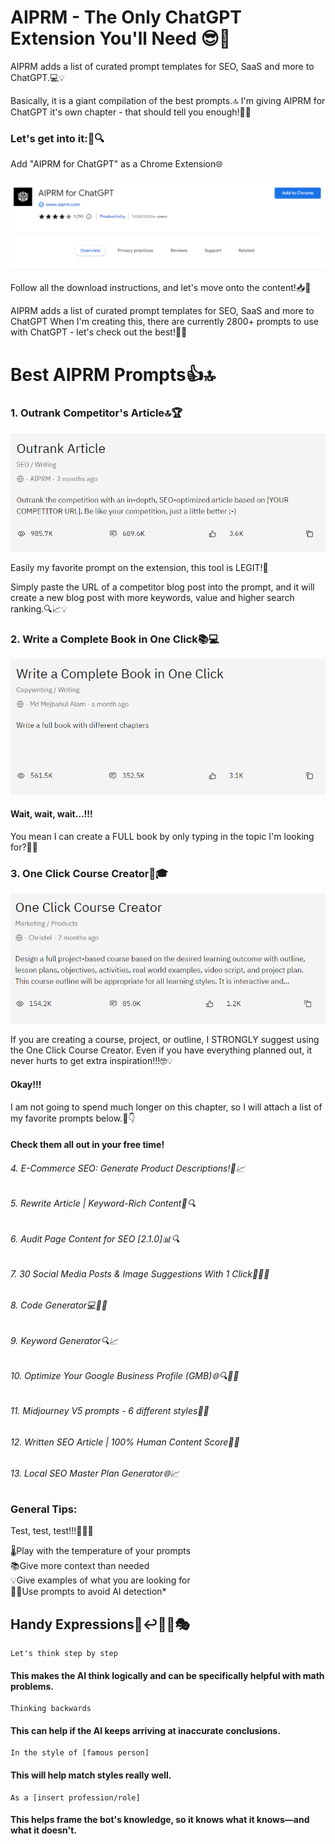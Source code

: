 # AIPRM - The Only ChatGPT Extension You'll Need 😎🚀

AIPRM adds a list of curated prompt templates for SEO, SaaS
and more to ChatGPT.💻💡

Basically, it is a giant compilation of the best prompts.🔝
I'm giving AIPRM for ChatGPT it's own chapter - that should
tell you enough!📖💁‍

### Let's get into it:💪🔍

Add "AIPRM for ChatGPT" as a Chrome Extension🌐

<p align="center">
  <img src="../Images/AIPRM.png" alt="MasterHead">
</p>

Follow all the download instructions, and let's move onto
the content!📥📄

AIPRM adds a list of curated prompt templates for SEO, SaaS
and more to ChatGPT
When I'm creating this, there are currently 2800+ prompts
to use with ChatGPT - let's check out the best!🤩🙌

# Best AIPRM Prompts👍🔝

### 1. Outrank Competitor's Article🔝🏆

<p align="center">
  <img src="../Images/Outrank.png" alt="MasterHead">
</p>

Easily my favorite prompt on the extension, this tool is LEGIT!💯

Simply paste the URL of a competitor blog post into the prompt, and it will create a new blog post with more keywords, value and higher search ranking.🔍📈💡

### 2. Write a Complete Book in One Click📚💻

<p align="center">
  <img src="../Images/Book.png" alt="MasterHead">
</p>

#### Wait, wait, wait...!!!
You mean I can create a FULL book by only typing in the topic I'm looking for?🤯💥

### 3. One Click Course Creator📝🎓

<p align="center">
  <img src="../Images/Course.png" alt="MasterHead">
</p>

If you are creating a course, project, or outline, I STRONGLY suggest using the One Click Course Creator. Even if you have everything planned out, it never hurts to get extra inspiration!!!🤓💡

#### Okay!!!

I am not going to spend much longer on this chapter, so I will attach a list of my favorite prompts below.🔽👇

#### Check them all out in your free time!

###### 4. E-Commerce SEO: Generate Product Descriptions!🛒📈
###### 5. Rewrite Article | Keyword-Rich Content📝🔍
###### 6. Audit Page Content for SEO [2.1.0]📊🔍
###### 7. 30 Social Media Posts & Image Suggestions With 1 Click📱📸🔝
###### 8. Code Generator💻👨‍💻
###### 9. Keyword Generator🔍📈
###### 10. Optimize Your Google Business Profile (GMB)🌐🔍👨💼
###### 11. Midjourney V5 prompts - 6 different styles📝🔝
###### 12. Written SEO Article | 100% Human Content Score📝💯
###### 13. Local SEO Master Plan Generator🌐📈

### General Tips:

Test, test, test!!!🧪👨🔬

🌡️Play with the temperature of your prompts  
📚Give more context than needed  
💡Give examples of what you are looking for  
🕵️‍♂️Use prompts to avoid AI detection*

## Handy Expressions💭↩🧑‍🏫🎭

    Let's think step by step
#### This makes the AI think logically and can be specifically helpful with math problems.
    Thinking backwards
#### This can help if the AI keeps arriving at inaccurate conclusions.
    In the style of [famous person]
#### This will help match styles really well.
    As a [insert profession/role]
#### This helps frame the bot's knowledge, so it knows what it knows—and what it doesn't.
